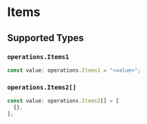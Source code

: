 # Items


## Supported Types

### `operations.Items1`

```typescript
const value: operations.Items1 = "<value>";
```

### `operations.Items2[]`

```typescript
const value: operations.Items2[] = [
  {},
];
```

